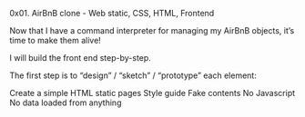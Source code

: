 0x01. AirBnB clone - Web static, CSS, HTML, Frontend

Now that I have a command interpreter for managing my AirBnB objects, it’s time to make them alive!

I will build the front end step-by-step.

The first step is to “design” / “sketch” / “prototype” each element:

Create a simple HTML static pages
Style guide
Fake contents
No Javascript
No data loaded from anything
